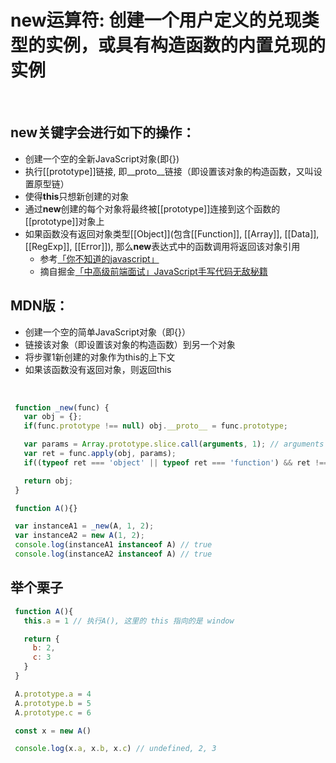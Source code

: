 # new运算符: 创建一个用户定义的兑现类型的实例，或具有构造函数的内置兑现的实例
<br />

## new关键字会进行如下的操作：
 - 创建一个空的全新JavaScript对象(即{})
 - 执行[[prototype]]链接, 即\_\_proto__链接（即设置该对象的构造函数，又叫设置原型链）
 - 使得**this**只想新创建的对象
 - 通过**new**创建的每个对象将最终被[[prototype]]连接到这个函数的[[prototype]]对象上
 - 如果函数没有返回对象类型[[Object]](包含[[Function]], [[Array]], [[Data]], [[RegExp]], [[Error]]), 那么**new**表达式中的函数调用将返回该对象引用
   - 参考[「你不知道的javascript」](http://blog.ifyouseewendy.com/blog/2017/07/03/review-you-dont-know-js-this-and-object-prototypes/#what-happened-when-we-callnew-)
   - 摘自掘金[「中高级前端面试」JavaScript手写代码无敌秘籍](https://juejin.im/post/5c9c3989e51d454e3a3902b6#heading-0)


## MDN版：
 - 创建一个空的简单JavaScript对象（即{}）
 - 链接该对象（即设置该对象的构造函数）到另一个对象
 - 将步骤1新创建的对象作为this的上下文
 - 如果该函数没有返回对象，则返回this

<br />

 ```Javascript
  function _new(func) {
    var obj = {};
    if(func.prototype !== null) obj.__proto__ = func.prototype;

    var params = Array.prototype.slice.call(arguments, 1); // arguments :[ func, ...rest]
    var ret = func.apply(obj, params);
    if((typeof ret === 'object' || typeof ret === 'function') && ret !== null) return ret;

    return obj;
  }

  function A(){}

  var instanceA1 = _new(A, 1, 2);
  var instanceA2 = new A(1, 2);
  console.log(instanceA1 instanceof A) // true
  console.log(instanceA2 instanceof A) // true

 ```

 ## 举个栗子
 ```JavaScript
  function A(){
    this.a = 1 // 执行A(), 这里的 this 指向的是 window

    return {
      b: 2,
      c: 3
    }
  }

  A.prototype.a = 4
  A.prototype.b = 5
  A.prototype.c = 6

  const x = new A()

  console.log(x.a, x.b, x.c) // undefined, 2, 3
 ```